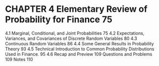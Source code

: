 # CHAPTER 4 Elementary Review of Probability for Finance 75

4.1 Marginal, Conditional, and Joint Probabilities 75
4.2 Expectations, Variances, and Covariances of Discrete Random
Variables 80
4.3 Continuous Random Variables 86
4.4 Some General Results in Probability Theory 93
4.5 Technical Introduction to Common Probability Distributions Used
in Finance. 95
4.6 Recap and Preview 109
Questions and Problems 109
Notes 110
